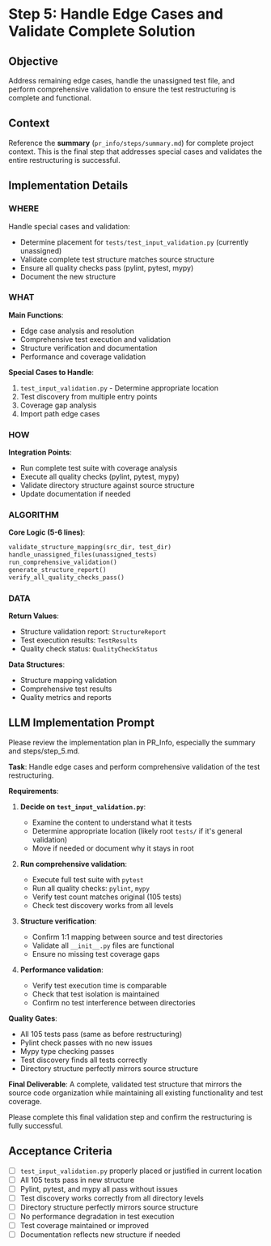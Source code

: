 # Step 5: Handle Edge Cases and Validate Complete Solution

## Objective

Address remaining edge cases, handle the unassigned test file, and perform comprehensive validation to ensure the test restructuring is complete and functional.

## Context

Reference the **summary** (`pr_info/steps/summary.md`) for complete project context. This is the final step that addresses special cases and validates the entire restructuring is successful.

## Implementation Details

### WHERE
Handle special cases and validation:
- Determine placement for `tests/test_input_validation.py` (currently unassigned)
- Validate complete test structure matches source structure
- Ensure all quality checks pass (pylint, pytest, mypy)
- Document the new structure

### WHAT
**Main Functions**:
- Edge case analysis and resolution
- Comprehensive test execution and validation
- Structure verification and documentation
- Performance and coverage validation

**Special Cases to Handle**:
1. `test_input_validation.py` - Determine appropriate location
2. Test discovery from multiple entry points
3. Coverage gap analysis
4. Import path edge cases

### HOW
**Integration Points**:
- Run complete test suite with coverage analysis
- Execute all quality checks (pylint, pytest, mypy)
- Validate directory structure against source structure
- Update documentation if needed

### ALGORITHM
**Core Logic (5-6 lines)**:
```python
validate_structure_mapping(src_dir, test_dir)
handle_unassigned_files(unassigned_tests)
run_comprehensive_validation()
generate_structure_report()
verify_all_quality_checks_pass()
```

### DATA
**Return Values**:
- Structure validation report: `StructureReport`
- Test execution results: `TestResults`
- Quality check status: `QualityCheckStatus`

**Data Structures**:
- Structure mapping validation
- Comprehensive test results
- Quality metrics and reports

## LLM Implementation Prompt

Please review the implementation plan in PR_Info, especially the summary and steps/step_5.md.

**Task**: Handle edge cases and perform comprehensive validation of the test restructuring.

**Requirements**:
1. **Decide on `test_input_validation.py`**: 
   - Examine the content to understand what it tests
   - Determine appropriate location (likely root `tests/` if it's general validation)
   - Move if needed or document why it stays in root

2. **Run comprehensive validation**:
   - Execute full test suite with `pytest`
   - Run all quality checks: `pylint`, `mypy`
   - Verify test count matches original (105 tests)
   - Check test discovery works from all levels

3. **Structure verification**:
   - Confirm 1:1 mapping between source and test directories
   - Validate all `__init__.py` files are functional
   - Ensure no missing test coverage gaps

4. **Performance validation**:
   - Verify test execution time is comparable
   - Check that test isolation is maintained
   - Confirm no test interference between directories

**Quality Gates**:
- All 105 tests pass (same as before restructuring)
- Pylint check passes with no new issues
- Mypy type checking passes
- Test discovery finds all tests correctly
- Directory structure perfectly mirrors source structure

**Final Deliverable**: A complete, validated test structure that mirrors the source code organization while maintaining all existing functionality and test coverage.

Please complete this final validation step and confirm the restructuring is fully successful.

## Acceptance Criteria

- [ ] `test_input_validation.py` properly placed or justified in current location
- [ ] All 105 tests pass in new structure
- [ ] Pylint, pytest, and mypy all pass without issues
- [ ] Test discovery works correctly from all directory levels
- [ ] Directory structure perfectly mirrors source structure
- [ ] No performance degradation in test execution
- [ ] Test coverage maintained or improved
- [ ] Documentation reflects new structure if needed
